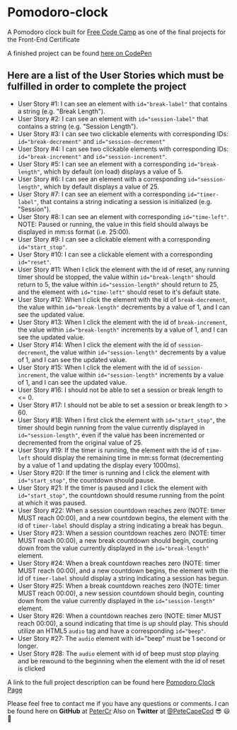 # Pomodoro-clock

A Pomodoro clock built for [Free Code Camp](https://freecodecamp.org) as one of the final projects for the Front-End Certificate

A finished project can be found [here on CodePen](https://codepen.io/freeCodeCamp/full/XpKrrW)

## Here are a list of the User Stories which must be fulfilled in order to complete the project

- User Story #1: I can see an element with `id="break-label"` that contains a string (e.g. "Break Length").
- User Story #2: I can see an element with `id="session-label"` that contains a string (e.g. "Session Length").
- User Story #3: I can see two clickable elements with corresponding IDs: `id="break-decrement"` and `id="session-decrement"`
- User Story #4: I can see two clickable elements with corresponding IDs: `id="break-increment"` and `id="session-increment"`.
- User Story #5: I can see an element with a corresponding `id="break-length"`, which by default (on load) displays a value of 5.
- User Story #6: I can see an element with a corresponding `id="session-length"`, which by default displays a value of 25.
- User Story #7: I can see an element with a corresponding `id="timer-label"`, that contains a string indicating a session is initialized (e.g. "Session").
- User Story #8: I can see an element with corresponding `id="time-left"`. NOTE: Paused or running, the value in this field should always be displayed in mm:ss format (i.e. 25:00).
- User Story #9: I can see a clickable element with a corresponding `id="start_stop"`.
- User Story #10: I can see a clickable element with a corresponding `id="reset"`.
- User Story #11: When I click the element with the id of reset, any running timer should be stopped, the value within `id="break-length"` should return to 5, the value within `id="session-length"` should return to 25, and the element with `id="time-left"` should reset to it's default state.
- User Story #12: When I click the element with the id of `break-decrement`, the value within `id="break-length"` decrements by a value of 1, and I can see the updated value.
- User Story #13: When I click the element with the id of `break-increment`, the value within `id="break-length"` increments by a value of 1, and I can see the updated value.
- User Story #14: When I click the element with the id of `session-decrement`, the value within `id="session-length"` decrements by a value of 1, and I can see the updated value.
- User Story #15: When I click the element with the id of `session-increment`, the value within `id="session-length"` increments by a value of 1, and I can see the updated value.
- User Story #16: I should not be able to set a session or break length to <= 0.
- User Story #17: I should not be able to set a session or break length to > 60.
- User Story #18: When I first click the element with `id="start_stop"`, the timer should begin running from the value currently displayed in `id="session-length"`, even if the value has been incremented or decremented from the original value of 25.
- User Story #19: If the timer is running, the element with the id of `time-left` should display the remaining time in mm:ss format (decrementing by a value of 1 and updating the display every 1000ms).
- User Story #20: If the timer is running and I click the element with `id="start_stop"`, the countdown should pause.
- User Story #21: If the timer is paused and I click the element with `id="start_stop"`, the countdown should resume running from the point at which it was paused.
- User Story #22: When a session countdown reaches zero (NOTE: timer MUST reach 00:00), and a new countdown begins, the element with the id of `timer-label` should display a string indicating a break has begun.
- User Story #23: When a session countdown reaches zero (NOTE: timer MUST reach 00:00), a new break countdown should begin, counting down from the value currently displayed in the `id="break-length"` element.
- User Story #24: When a break countdown reaches zero (NOTE: timer MUST reach 00:00), and a new countdown begins, the element with the id of `timer-label` should display a string indicating a session has begun.
- User Story #25: When a break countdown reaches zero (NOTE: timer MUST reach 00:00), a new session countdown should begin, counting down from the value currently displayed in the `id="session-length"` element.
- User Story #26: When a countdown reaches zero (NOTE: timer MUST reach 00:00), a sound indicating that time is up should play. This should utilize an HTML5 `audio` tag and have a corresponding `id="beep"`.
- User Story #27: The `audio` element with id="beep" must be 1 second or longer.
- User Story #28: The `audio` element with id of beep must stop playing and be rewound to the beginning when the element with the id of reset is clicked

A link to the full project description can be found here [Pomodoro Clock Page](https://learn.freecodecamp.org/front-end-libraries/front-end-libraries-projects/build-a-pomodoro-clock)

Please feel free to contact me if you have any questions or comments. I can be found here on **GitHub** at [PeterCr](https://www.github.com/petercr/)
Also on **Twitter** at [@PeteCapeCod](https://www.twitter.com/PeteCapeCod) :sunglasses: :smiley: :wave:
